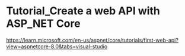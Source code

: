 # Tutorial_Create a web API with ASP_NET Core

https://learn.microsoft.com/en-us/aspnet/core/tutorials/first-web-api?view=aspnetcore-8.0&tabs=visual-studio
